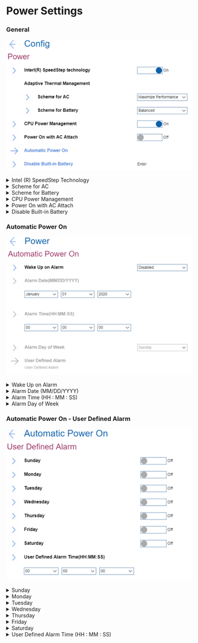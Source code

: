 # Power Settings #

### General ###

![](./img/power.png)

<details><summary>Intel (R) SpeedStep Technology</summary>
One of 2 possible options to select the mode of Intel (R) SteedStep Technology at runtime:

1.	**On** – Intel (R) SpeedStep Technology is turned on. Default.
2.	Off - Intel (R) SpeedStep Technology is turned off.

| WMI Setting name | Values | Locked by SVP | AMD/Intel |
   |:---|:---|:---|:---|
| SpeedStep | Disable, Enable | No | Intel |
</details>

<details><summary>Scheme for AC</summary>
One of 2 possible options of thermal management scheme to use:

1.	**Maximize Performance** - reduces CPU throttling. Default.
2.	Balanced - balanced sound, temperature, and performance.

**Note**. Each scheme affects fan sound, temperature, and performance.

| WMI Setting name | Values | Locked by SVP | AMD/Intel |
   |:---|:---|:---|:---|
| AdaptiveThermalManagementAC | MaximizePerformance, Balanced | No | Both |
</details>

<details><summary>Scheme for Battery</summary>
One of 2 possible options of thermal management scheme to use:

1.	Maximize Performance - reduces CPU throttling.
2.	**Balanced** - balanced sound, temperature, and performance. Default.

**Note**. Each scheme affects fan sound, temperature, and performance.

| WMI Setting name | Values | Locked by SVP | AMD/Intel |
   |:---|:---|:---|:---|
| AdaptiveThermalManagementBattery | MaximizePerformance,  Balanced | No | Both |
</details>

<details><summary>CPU Power Management</summary>
One of 2 possible options:

1.	**Automatic** - enabled power saving feature that stops the microprocessor clock automatically when there are no system activities. Default.
2.	Disabled - disabled power saving feature.

**Note**. Normally, it is not necessary to change this setting.

| WMI Setting name | Values | Locked by SVP | AMD/Intel |
   |:---|:---|:---|:---|
| CPUPowerManagement | Disable, Automatic | No | Both |
</details>

<details><summary>Power On with AC Attach</summary>
One of 2 possible options for a feature that powers on the system when AC is attached:

1.	Enabled - the system is powered when AC is attached. When the system is in hibernate state, the system resumes
2.	**Disabled** - the system is not powered on nor resumed when AC is attached. Default.

| WMI Setting name | Values | Locked by SVP | AMD/Intel |
   |:---|:---|:---|:---|
| OnByAcAttach | Disable, Enable | No | Both |
</details>

<details><summary>Disable Built-in Battery</summary>
Option to temporarily disable battery for servicing the system. <br>
This option requests additional confirmation. <br>
After selecting this item, the system will be automatically powered off, then ready to be serviced.

**Note**. The battery will be automatically enabled when the AC adapter is reconnected.

</details>

### Automatic Power On ###

![](./img/autopoweron.png)

<details><summary>Wake Up on Alarm</summary>
One of 5 possible options for defining when the system shall turn on automatically:

1.	**Disabled** - the system will not turn on automatically. Default.
2.	Single Event - the system will turn on one-time on the specified day and time.
3.	Daily Event - the system will turn on every day at the specified time.
4.	Weekly Event - the system will turn on every week on the specified day and time.
5.	User Defined - this option enables ‘User Defined Alarm’ group of settings.

**Note**. Wake up will only occur on AC power.  Values for the ‘Wake Up on Alarm’ group of settings can be overwritten by the operating system.

| WMI Setting name | Values | Locked by SVP | AMD/Intel |
   |:---|:---|:---|:---|
| WakeUponAlarm | Disable, UserDefined, WeeklyEvent, <br>DailyEvent, SingleEvent | Yes | Both |
</details>

<details><summary>Alarm Date (MM/DD/YYYY)</summary>
Field to select the exact day for the system to turn on. Active only when ‘Wake Up on Alarm’ has value ‘Single Event’.
Possible values:

1.	**N/A** – Default.
2.	MM/DD/YYYY:<br>
    a. MM – Months: January to December <br>
    b. DD – Date: 1 ~ 31 <br>
    c. YYYY – Year: 1980 ~ 2099 <br>

| WMI Setting name | Values | Locked by SVP | AMD/Intel |
   |:---|:---|:---|:---|
| AlarmDate | MM/DD/YYYY | Yes | Both |
</details>

<details><summary>Alarm Time (HH : MM : SS)</summary>
Field to select the exact time for the system to turn on. Active when ‘Wake Up on Alarm’ has one of the values:

* Single Event
* Daily Event
* Weekly Event

Possible values:

1.	**N/A** – Default
2.	HH : MM : SS<br>
    a. HH - Hour:  00 ~ 23<br>
    b. MM - Minute:  00 ~ 59<br>
    c. SS - Second:  00 ~ 59<br>

| WMI Setting name | Values | Locked by SVP | AMD/Intel |
   |:---|:---|:---|:---|
| AlarmTime | HH/MM/SS | Yes | Both |
</details>

<details><summary>Alarm Day of Week</summary>
Field to select the exact day for the system to turn on. Active only when ‘Wake Up on Alarm’ has value ‘Weekly Event’.
Possible values:

1.	**N/A** – Default
2.	Sunday
3.	Monday
4.	Tuesday
5.	Wednesday
6.	Thursday
7.	Friday
8.	Saturday

| WMI Setting name | Values | Locked by SVP | AMD/Intel |
   |:---|:---|:---|:---|
| AlarmDayofWeek | Sunday, Monday, Tuesday, <br>Wednesday, Thursday, Friday, Saturday | Yes | Both |
</details>

### Automatic Power On - User Defined Alarm ###

![](./img/autopoweronuserdefined.png)

<details><summary>Sunday</summary>
One of 2 states to select:

1.	**Off** - the system will not turn on automatically on this day. Default.
2.	On – the system will turn on automatically on this day.

| WMI Setting name | Values | Locked by SVP | AMD/Intel |
   |:---|:---|:---|:---|
| UserDefinedAlarmSunday | Disable, Enable | Yes | Both |
</details>

<details><summary>Monday</summary>
One of 2 states to select:

1.	**Off** - the system will not turn on automatically on this day. Default.
2.	On – the system will turn on automatically on this day.

| WMI Setting name | Values | Locked by SVP | AMD/Intel |
   |:---|:---|:---|:---|
| UserDefinedAlarmMonday | Disable, Enable | Yes | Both |
</details>

<details><summary>Tuesday</summary>
One of 2 states to select:

1.	**Off** - the system will not turn on automatically on this day. Default.
2.	On – the system will turn on automatically on this day.

| WMI Setting name | Values | Locked by SVP | AMD/Intel |
   |:---|:---|:---|:---|
| UserDefinedAlarmTuesday | Disable, Enable | Yes | Both |
</details>

<details><summary>Wednesday</summary>
One of 2 states to select:

1.	**Off** - the system will not turn on automatically on this day. Default.
2.	On – the system will turn on automatically on this day.

| WMI Setting name | Values | Locked by SVP | AMD/Intel |
   |:---|:---|:---|:---|
| UserDefinedAlarmWednesday | Disable, Enable | Yes | Both |
</details>

<details><summary>Thursday</summary>
One of 2 states to select:

1.	**Off** - the system will not turn on automatically on this day. Default.
2.	On – the system will turn on automatically on this day.

| WMI Setting name | Values | Locked by SVP | AMD/Intel |
   |:---|:---|:---|:---|
| UserDefinedAlarmThursday | Disable, Enable | Yes | Both |
</details>

<details><summary>Friday</summary>
One of 2 states to select:

1.	**Off** - the system will not turn on automatically on this day. Default.
2.	On – the system will turn on automatically on this day.

| WMI Setting name | Values | Locked by SVP | AMD/Intel |
   |:---|:---|:---|:---|
| UserDefinedAlarmFriday | Disable, Enable | Yes | Both |
</details>

<details><summary>Saturday</summary>
One of 2 states to select:

1.	**Off** - the system will not turn on automatically on this day. Default.
2.	On – the system will turn on automatically on this day.

| WMI Setting name | Values | Locked by SVP | AMD/Intel |
   |:---|:---|:---|:---|
| UserDefinedAlarmSaturday | Disable, Enable | Yes | Both |
</details>

<details><summary>User Defined Alarm Time (HH : MM : SS)</summary>
Field to select the exact time for the system to turn on.
Possible values:

1.	**N/A** – Default
2.	HH : MM : SS<br>
    a. HH - Hour:  00 ~ 23<br>
    b. MM - Minute:  00 ~ 59<br>
    c. SS - Second:  00 ~ 59<br>

| WMI Setting name | Values | Locked by SVP | AMD/Intel |
   |:---|:---|:---|:---|
| UserDefinedAlarmTime | HH/MM/SS | Yes | Both |
</details>
